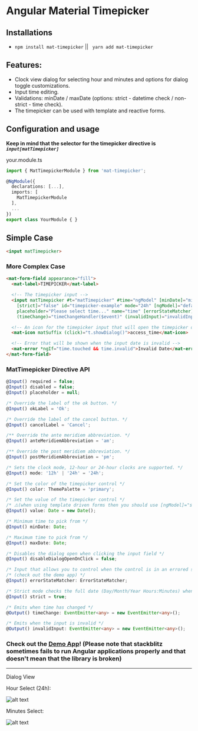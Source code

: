 # Angular Material Timepicker

## Installations
  *  `npm install mat-timepicker` || ` yarn add mat-timepicker`


## Features:

  * Clock view dialog for selecting hour and minutes and options for dialog toggle customizations.
  * Input time editing.
  * Validations: minDate / maxDate (options: strict - datetime check / non-strict - time check).
  * The timepicker can be used with template and reactive forms.

## Configuration and usage
**Keep in mind that the selector for the timepicker directive is *`input[matTimepicker]`***

your.module.ts
```typescript
import { MatTimepickerModule } from 'mat-timepicker';

@NgModule({
  declarations: [...],
  imports: [
    MatTimepickerModule 
  ],
  ...
})
export class YourModule { }
```

## Simple Case

```html
<input matTimepicker>
```

### More Complex Case
```html
<mat-form-field appearance="fill">
  <mat-label>TIMEPICKER</mat-label>

  <!-- The timepicker input -->
  <input matTimepicker #t="matTimepicker" #time="ngModel" [minDate]="minValue" [maxDate]="maxValue"
    [strict]="false" id="timepicker-example" mode="24h" [ngModel]="defaultValue"
    placeholder="Please select time..." name="time" [errorStateMatcher]="customErrorStateMatcher" required
    (timeChange)="timeChangeHandler($event)" (invalidInput)="invalidInputHandler()">

  <!-- An icon for the timepicker input that will open the timepicker dialog when clicked -->
  <mat-icon matSuffix (click)="t.showDialog()">access_time</mat-icon>

  <!-- Error that will be shown when the input date is invalid -->
  <mat-error *ngIf="time.touched && time.invalid">Invalid Date</mat-error>
</mat-form-field>
```

### MatTimepicker Directive API

```typescript
@Input() required = false;
@Input() disabled = false;
@Input() placeholder = null;

/* Override the label of the ok button. */
@Input() okLabel = 'Ok';

/* Override the label of the cancel button. */
@Input() cancelLabel = 'Cancel';

/** Override the ante meridiem abbreviation. */
@Input() anteMeridiemAbbreviation = 'am';

/** Override the post meridiem abbreviation. */
@Input() postMeridiemAbbreviation = 'pm';

/* Sets the clock mode, 12-hour or 24-hour clocks are supported. */
@Input() mode: '12h' | '24h' = '24h';

/* Set the color of the timepicker control */
@Input() color: ThemePalette = 'primary';

/* Set the value of the timepicker control */
/* ⚠️(when using template driven forms then you should use [ngModel]="someValue")⚠️ */
@Input() value: Date = new Date(); 

/* Minimum time to pick from */
@Input() minDate: Date;

/* Maximum time to pick from */
@Input() maxDate: Date;

/* Disables the dialog open when clicking the input field */
@Input() disableDialogOpenOnClick = false;

/* Input that allows you to control when the control is in an errored state */
/* (check out the demo app) */
@Input() errorStateMatcher: ErrorStateMatcher;

/* Strict mode checks the full date (Day/Month/Year Hours:Minutes) when doing the minDate maxDate validation. If you need to check only the Hours:Minutes then you can set it to false */
@Input() strict = true;

/* Emits when time has changed */
@Output() timeChange: EventEmitter<any> = new EventEmitter<any>();

/* Emits when the input is invalid */
@Output() invalidInput: EventEmitter<any> = new EventEmitter<any>();
```

### Check out the [**Demo App**](https://stackblitz.com/github/IliaIdakiev/angular-material-timepicker)! (Please note that stackblitz sometimes fails to run Angular applications properly and that doesn't mean that the library is broken)

---

Dialog View

Hour Select (24h): 

![alt text](https://github.com/IliaIdakiev/angular-material-timepicker/blob/master/timepicker-hours.png?raw=true "Hour Select (24h)")

Minutes Select: 

![alt text](https://github.com/IliaIdakiev/angular-material-timepicker/blob/master/timepicker-min.png?raw=true "Hour Select (24h)")

